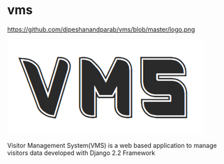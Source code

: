 # vms

https://github.com/dipeshanandparab/vms/blob/master/logo.png


![VMS](https://github.com/dipeshanandparab/vms/blob/master/logo.png?raw=true "VMS")

Visitor Management System(VMS) is a web based application to manage visitors data developed with Django 2.2 Framework
